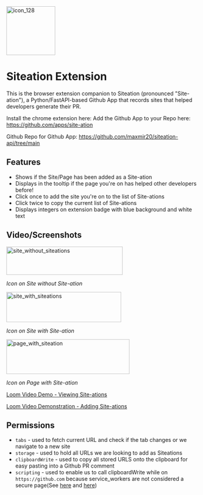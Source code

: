 
<img width="128" height="128" alt="icon_128" src="https://github.com/user-attachments/assets/cd248f15-9659-45e7-8da3-2f379d853708" />

# Siteation Extension

This is the browser extension companion to Siteation (pronounced "Site-ation"), a Python/FastAPI-based Github App that records sites that helped developers generate their PR.

Install the chrome extension here:
Add the Github App to your Repo here: https://github.com/apps/site-ation

Github Repo for Github App: https://github.com/maxmir20/siteation-api/tree/main

## Features

- Shows if the Site/Page has been added as a Site-ation
- Displays in the tooltip if the page you're on has helped other developers before!
- Click once to add the site you're on to the list of Site-ations
- Click twice to copy the current list of Site-ations
- Displays integers on extension badge with blue background and white text

## Video/Screenshots

<img width="305" height="74" alt="site_without_siteations" src="https://github.com/user-attachments/assets/4a790e99-0e2f-453f-b69b-055b6d495feb" />
<p>
    <em>Icon on Site without Site-ation</em>
</p>


<img width="301" height="79" alt="site_with_siteations" src="https://github.com/user-attachments/assets/4564dda1-c7b8-4a1d-831a-a407b8349ba8" />

<p>
    <em>Icon on Site with Site-ation</em>
</p>



<img width="323" height="91" alt="page_with_siteation" src="https://github.com/user-attachments/assets/f18085be-e7e6-4841-ba42-2427af66efae" />
<p>
    <em>Icon on Page with Site-ation</em>
</p>




[Loom Video Demo - Viewing Site-ations](https://www.loom.com/share/7c5f427c92fe4559a9cddc7f56300e76?sid=4622ccbf-466e-44a7-a679-e0c1634d21a1) 


[Loom Video Demonstration - Adding Site-ations](https://www.loom.com/share/3365ee925f134b249249fde9e1031c56?sid=460e06c3-7d57-4a54-9b1f-bda5aa032c40)



## Permissions

- `tabs` - used to fetch current URL and check if the tab changes or we navigate to a new site
- `storage` - used to hold all URLs we are looking to add as Siteations
- `clipboardWrite` - used to copy all stored URLS onto the clipboard for easy pasting into a Github PR comment
- `scripting` - used to enable us to call clipboardWrite while on `https://github.com` because service_workers are not considered a secure page(See [here](https://github.com/w3c/editing/issues/458) and [here](https://developer.mozilla.org/en-US/docs/Web/Security/Secure_Contexts))
